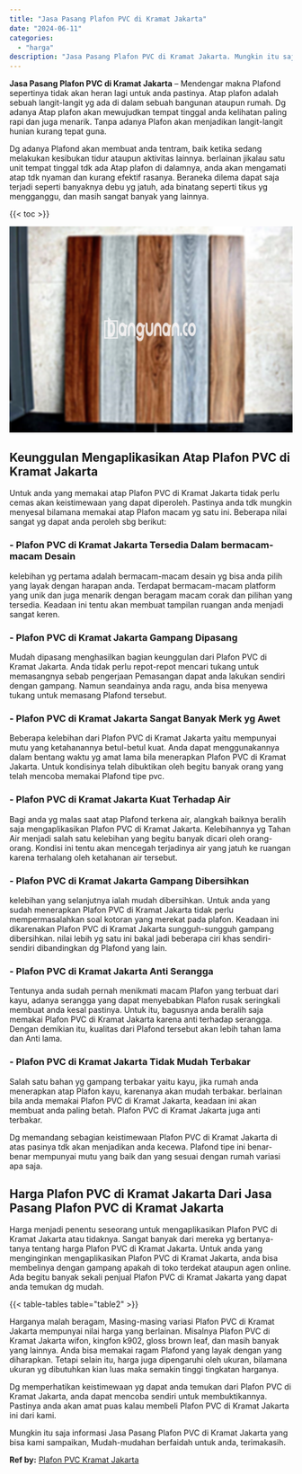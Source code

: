```yaml
---
title: "Jasa Pasang Plafon PVC di Kramat Jakarta"
date: "2024-06-11"
categories: 
  - "harga"
description: "Jasa Pasang Plafon PVC di Kramat Jakarta. Mungkin itu saja informasi Jasa Pasang Plafon PVC di Kramat Jakarta yang bisa kami sampaikan, Mudah-mudahan berfaid..."
---
```


**Jasa Pasang Plafon PVC di Kramat Jakarta** – Mendengar makna Plafond sepertinya tidak akan heran lagi untuk anda pastinya. Atap plafon adalah sebuah langit-langit yg ada di dalam sebuah bangunan ataupun rumah. Dg adanya Atap plafon akan mewujudkan tempat tinggal anda kelihatan paling rapi dan juga menarik. Tanpa adanya Plafon akan menjadikan langit-langit hunian kurang tepat guna.

Dg adanya Plafond akan membuat anda tentram, baik ketika sedang melakukan kesibukan tidur ataupun aktivitas lainnya. berlainan jikalau satu unit tempat tinggal tdk ada Atap plafon di dalamnya, anda akan mengamati atap tdk nyaman dan kurang efektif rasanya. Beraneka dilema dapat saja terjadi seperti banyaknya debu yg jatuh, ada binatang seperti tikus yg mengganggu, dan masih sangat banyak yang lainnya.

{{< toc >}}

![Jasa Pasang Plafon PVC di Kramat Jakarta](/images/flafond-pvc-murah02.png)

## Keunggulan Mengaplikasikan Atap Plafon PVC di Kramat Jakarta

Untuk anda yang memakai atap Plafon PVC di Kramat Jakarta tidak perlu cemas akan keistimewaan yang dapat diperoleh. Pastinya anda tdk mungkin menyesal bilamana memakai atap Plafon macam yg satu ini. Beberapa nilai sangat yg dapat anda peroleh sbg berikut:

### \- Plafon PVC di Kramat Jakarta Tersedia Dalam bermacam-macam Desain

kelebihan yg pertama adalah bermacam-macam desain yg bisa anda pilih yang layak dengan harapan anda. Terdapat bermacam-macam platform yang unik dan juga menarik dengan beragam macam corak dan pilihan yang tersedia. Keadaan ini tentu akan membuat tampilan ruangan anda menjadi sangat keren.

### \- Plafon PVC di Kramat Jakarta Gampang Dipasang

Mudah dipasang menghasilkan bagian keunggulan dari Plafon PVC di Kramat Jakarta. Anda tidak perlu repot-repot mencari tukang untuk memasangnya sebab pengerjaan Pemasangan dapat anda lakukan sendiri dengan gampang. Namun seandainya anda ragu, anda bisa menyewa tukang untuk memasang Plafond tersebut.

### \- Plafon PVC di Kramat Jakarta Sangat Banyak Merk yg Awet

Beberapa kelebihan dari Plafon PVC di Kramat Jakarta yaitu mempunyai mutu yang ketahanannya betul-betul kuat. Anda dapat menggunakannya dalam bentang waktu yg amat lama bila menerapkan Plafon PVC di Kramat Jakarta. Untuk kondisinya telah dibuktikan oleh begitu banyak orang yang telah mencoba memakai Plafond tipe pvc.

### \- Plafon PVC di Kramat Jakarta Kuat Terhadap Air

Bagi anda yg malas saat atap Plafond terkena air, alangkah baiknya beralih saja mengaplikasikan Plafon PVC di Kramat Jakarta. Kelebihannya yg Tahan Air menjadi salah satu kelebihan yang begitu banyak dicari oleh orang-orang. Kondisi ini tentu akan mencegah terjadinya air yang jatuh ke ruangan karena terhalang oleh ketahanan air tersebut.

### \- Plafon PVC di Kramat Jakarta Gampang Dibersihkan

kelebihan yang selanjutnya ialah mudah dibersihkan. Untuk anda yang sudah menerapkan Plafon PVC di Kramat Jakarta tidak perlu mempermasalahkan soal kotoran yang merekat pada plafon. Keadaan ini dikarenakan Plafon PVC di Kramat Jakarta sungguh-sungguh gampang dibersihkan. nilai lebih yg satu ini bakal jadi beberapa ciri khas sendiri-sendiri dibandingkan dg Plafond yang lain.

### \- Plafon PVC di Kramat Jakarta Anti Serangga

Tentunya anda sudah pernah menikmati macam Plafon yang terbuat dari kayu, adanya serangga yang dapat menyebabkan Plafon rusak seringkali membuat anda kesal pastinya. Untuk itu, bagusnya anda beralih saja memakai Plafon PVC di Kramat Jakarta karena anti terhadap serangga. Dengan demikian itu, kualitas dari Plafond tersebut akan lebih tahan lama dan Anti lama.

### \- Plafon PVC di Kramat Jakarta Tidak Mudah Terbakar

Salah satu bahan yg gampang terbakar yaitu kayu, jika rumah anda menerapkan atap Plafon kayu, karenanya akan mudah terbakar. berlainan bila anda memakai Plafon PVC di Kramat Jakarta, keadaan ini akan membuat anda paling betah. Plafon PVC di Kramat Jakarta juga anti terbakar.

Dg memandang sebagian keistimewaan Plafon PVC di Kramat Jakarta di atas pasinya tdk akan menjadikan anda kecewa. Plafond tipe ini benar-benar mempunyai mutu yang baik dan yang sesuai dengan rumah variasi apa saja.

## Harga Plafon PVC di Kramat Jakarta Dari Jasa Pasang Plafon PVC di Kramat Jakarta

Harga menjadi penentu seseorang untuk mengaplikasikan Plafon PVC di Kramat Jakarta atau tidaknya. Sangat banyak dari mereka yg bertanya-tanya tentang harga Plafon PVC di Kramat Jakarta. Untuk anda yang menginginkan mengaplikasikan Plafon PVC di Kramat Jakarta, anda bisa membelinya dengan gampang apakah di toko terdekat ataupun agen online. Ada begitu banyak sekali penjual Plafon PVC di Kramat Jakarta yang dapat anda temukan dg mudah.

{{< table-tables table="table2" >}}

Harganya malah beragam, Masing-masing variasi Plafon PVC di Kramat Jakarta mempunyai nilai harga yang berlainan. Misalnya Plafon PVC di Kramat Jakarta wifon, kingfon k902, gloss brown leaf, dan masih banyak yang lainnya. Anda bisa memakai ragam Plafond yang layak dengan yang diharapkan. Tetapi selain itu, harga juga dipengaruhi oleh ukuran, bilamana ukuran yg dibutuhkan kian luas maka semakin tinggi tingkatan harganya.

Dg memperhatikan keistimewaan yg dapat anda temukan dari Plafon PVC di Kramat Jakarta, anda dapat mencoba sendiri untuk membuktikannya. Pastinya anda akan amat puas kalau membeli Plafon PVC di Kramat Jakarta ini dari kami.

Mungkin itu saja informasi Jasa Pasang Plafon PVC di Kramat Jakarta yang bisa kami sampaikan, Mudah-mudahan berfaidah untuk anda, terimakasih.

**Ref by:** [Plafon PVC Kramat Jakarta](https://id.wikipedia.org/wiki/Plafon)
